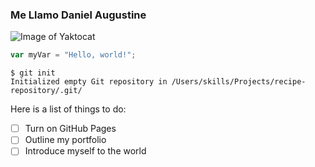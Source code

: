 ### Me Llamo Daniel Augustine
![Image of Yaktocat](https://octodex.github.com/images/yaktocat.png)

``` javascript
var myVar = "Hello, world!";
```


```
$ git init
Initialized empty Git repository in /Users/skills/Projects/recipe-repository/.git/
```
Here is a list of things to do:
- [ ] Turn on GitHub Pages
- [ ] Outline my portfolio
- [ ] Introduce myself to the world
